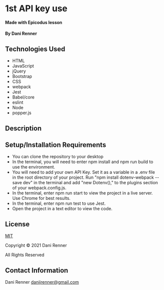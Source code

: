 # 1st API key use

#### Made with Epicodus lesson

#### By Dani Renner

## Technologies Used

* HTML
* JavaScript
* jQuery
* Bootstrap
* CSS
* webpack
* Jest
* Babel/core
* eslint
* Node
* popper.js

## Description

## Setup/Installation Requirements

* You can clone the repository to your desktop
* In the terminal, you will need to enter npm install and npm run build to use the environment.
* You will need to add your own API Key. Set it as a variable in a .env file in the root directory of your project. Run "npm install dotenv-webpack --save dev" in the terminal and add "new Dotenv()," to the plugins section of your webpack.config.js.
* In the terminal, enter npm run start to view the project in a live server. Use Chrome for best results.
* In the terminal, enter npm run test to use Jest.
* Open the project in a text editor to view the code.

## License

[MIT](https://opensource.org/licenses/MIT)

Copyright © 2021 Dani Renner

All Rights Reserved

## Contact Information

Dani Renner danijrenner@gmail.com